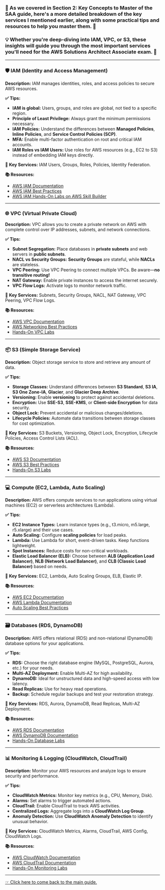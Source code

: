 ### 🌟 As we covered in **Section 2: Key Concepts to Master** of the SAA guide, here's a more detailed breakdown of the key services I mentioned earlier, along with some practical tips and resources to help you master them. 🔧

### 💡 Whether you're deep-diving into IAM, VPC, or S3, these insights will guide you through the most important services you'll need for the AWS Solutions Architect Associate exam. 🚀

---

### 🛡️ **IAM (Identity and Access Management)**  
**Description:** IAM manages identities, roles, and access policies to secure AWS resources.  

**✅ Tips:**  
- **IAM is global:** Users, groups, and roles are global, not tied to a specific region.  
- **Principle of Least Privilege:** Always grant the minimum permissions necessary.  
- **IAM Policies:** Understand the differences between **Managed Policies**, **Inline Policies**, and **Service Control Policies (SCP)**.  
- **MFA:** Enable multi-factor authentication on root and critical IAM accounts.  
- **IAM Roles vs IAM Users:** Use roles for AWS resources (e.g., EC2 to S3) instead of embedding IAM keys directly.  

**🔗 Key Services:** IAM Users, Groups, Roles, Policies, Identity Federation.  

**📚 Resources:**  
- [AWS IAM Documentation](https://docs.aws.amazon.com/IAM/latest/UserGuide/introduction.html)  
- [AWS IAM Best Practices](https://aws.amazon.com/iam/)  
- [AWS IAM Hands-On Labs on AWS Skill Builder](https://explore.skillbuilder.aws/)  

---

### 🌐 **VPC (Virtual Private Cloud)**  
**Description:** VPC allows you to create a private network on AWS with complete control over IP addresses, subnets, and network connections.  

**✅ Tips:**  
- **Subnet Segregation:** Place databases in **private subnets** and web servers in **public subnets**.  
- **NACL vs Security Groups:** **Security Groups** are stateful, while **NACLs** are stateless.  
- **VPC Peering:** Use VPC Peering to connect multiple VPCs. Be aware—**no transitive routing!**  
- **NAT Gateway:** Enable private instances to access the internet securely.  
- **VPC Flow Logs:** Activate logs to monitor network traffic.  

**🔗 Key Services:** Subnets, Security Groups, NACL, NAT Gateway, VPC Peering, VPC Flow Logs.  

**📚 Resources:**  
- [AWS VPC Documentation](https://docs.aws.amazon.com/vpc/latest/userguide/what-is-amazon-vpc.html)  
- [AWS Networking Best Practices](https://aws.amazon.com/architecture/networking/)  
- [Hands-On VPC Labs](https://explore.skillbuilder.aws/)  

---

### 📦 **S3 (Simple Storage Service)**  
**Description:** Object storage service to store and retrieve any amount of data.  

**✅ Tips:**  
- **Storage Classes:** Understand differences between **S3 Standard**, **S3 IA**, **S3 One Zone-IA**, **Glacier**, and **Glacier Deep Archive**.  
- **Versioning:** Enable **versioning** to protect against accidental deletions.  
- **Encryption:** Use **SSE-S3**, **SSE-KMS**, or **Client-side Encryption** for data security.  
- **Object Lock:** Prevent accidental or malicious changes/deletions.  
- **Lifecycle Policies:** Automate data transitions between storage classes for cost optimization.  

**🔗 Key Services:** S3 Buckets, Versioning, Object Lock, Encryption, Lifecycle Policies, Access Control Lists (ACL).  

**📚 Resources:**  
- [AWS S3 Documentation](https://docs.aws.amazon.com/AmazonS3/latest/userguide/Welcome.html)  
- [AWS S3 Best Practices](https://aws.amazon.com/s3/)  
- [Hands-On S3 Labs](https://explore.skillbuilder.aws/)  

---

### 💻 **Compute (EC2, Lambda, Auto Scaling)**  
**Description:** AWS offers compute services to run applications using virtual machines (EC2) or serverless architectures (Lambda).  

**✅ Tips:**  
- **EC2 Instance Types:** Learn instance types (e.g., t3.micro, m5.large, r5.xlarge) and their use cases.  
- **Auto Scaling:** Configure **scaling policies** for load peaks.  
- **Lambda:** Use Lambda for short, event-driven tasks. Keep functions lightweight.  
- **Spot Instances:** Reduce costs for non-critical workloads.  
- **Elastic Load Balancer (ELB):** Choose between **ALB (Application Load Balancer)**, **NLB (Network Load Balancer)**, and **CLB (Classic Load Balancer)** based on needs.  

**🔗 Key Services:** EC2, Lambda, Auto Scaling Groups, ELB, Elastic IP.  

**📚 Resources:**  
- [AWS EC2 Documentation](https://docs.aws.amazon.com/AWSEC2/latest/UserGuide/Welcome.html)  
- [AWS Lambda Documentation](https://docs.aws.amazon.com/lambda/latest/dg/welcome.html)  
- [Auto Scaling Best Practices](https://aws.amazon.com/ec2/autoscaling/)  

---

### 🗃️ **Databases (RDS, DynamoDB)**  
**Description:** AWS offers relational (RDS) and non-relational (DynamoDB) database options for your applications.  

**✅ Tips:**  
- **RDS:** Choose the right database engine (MySQL, PostgreSQL, Aurora, etc.) for your needs.  
- **Multi-AZ Deployment:** Enable Multi-AZ for high availability.  
- **DynamoDB:** Ideal for unstructured data and high-speed access with low latency.  
- **Read Replicas:** Use for heavy read operations.  
- **Backup:** Schedule regular backups and test your restoration strategy.  

**🔗 Key Services:** RDS, Aurora, DynamoDB, Read Replicas, Multi-AZ Deployment.  

**📚 Resources:**  
- [AWS RDS Documentation](https://docs.aws.amazon.com/AmazonRDS/latest/UserGuide/Welcome.html)  
- [AWS DynamoDB Documentation](https://docs.aws.amazon.com/amazondynamodb/latest/developerguide/Introduction.html)  
- [Hands-On Database Labs](https://explore.skillbuilder.aws/)  

---

### 📊 **Monitoring & Logging (CloudWatch, CloudTrail)**  
**Description:** Monitor your AWS resources and analyze logs to ensure security and performance.  

**✅ Tips:**  
- **CloudWatch Metrics:** Monitor key metrics (e.g., CPU, Memory, Disk).  
- **Alarms:** Set alarms to trigger automated actions.  
- **CloudTrail:** Enable CloudTrail to track AWS activities.  
- **Centralized Logs:** Aggregate logs into a **CloudWatch Log Group**.  
- **Anomaly Detection:** Use **CloudWatch Anomaly Detection** to identify unusual behavior.  

**🔗 Key Services:** CloudWatch Metrics, Alarms, CloudTrail, AWS Config, CloudWatch Logs.  

**📚 Resources:**  
- [AWS CloudWatch Documentation](https://docs.aws.amazon.com/AmazonCloudWatch/latest/monitoring/WhatIsCloudWatch.html)  
- [AWS CloudTrail Documentation](https://docs.aws.amazon.com/awscloudtrail/latest/userguide/cloudtrail-user-guide.html)  
- [Hands-On Monitoring Labs](https://explore.skillbuilder.aws/)  

---

[☞ Click here to come back to the main guide.](https://github.com/Kzax01/Cracking-the-AWS-SAA-Exam-Tips-Resources-and-My-Personal-Experience/blob/b7ae565215bb5ed74bc712e4f544d3644ca05f3c/SAA%20experience.md)